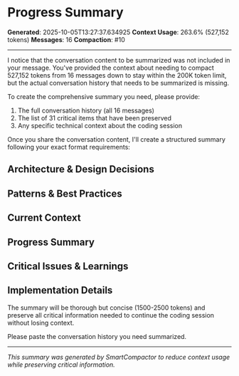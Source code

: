 # Progress Summary
**Generated**: 2025-10-05T13:27:37.634925
**Context Usage**: 263.6% (527,152 tokens)
**Messages**: 16
**Compaction**: #10

---

I notice that the conversation content to be summarized was not included in your message. You've provided the context about needing to compact 527,152 tokens from 16 messages down to stay within the 200K token limit, but the actual conversation history that needs to be summarized is missing.

To create the comprehensive summary you need, please provide:

1. The full conversation history (all 16 messages)
2. The list of 31 critical items that have been preserved
3. Any specific technical context about the coding session

Once you share the conversation content, I'll create a structured summary following your exact format requirements:

## Architecture & Design Decisions
## Patterns & Best Practices  
## Current Context
## Progress Summary
## Critical Issues & Learnings
## Implementation Details

The summary will be thorough but concise (1500-2500 tokens) and preserve all critical information needed to continue the coding session without losing context.

Please paste the conversation history you need summarized.

---

*This summary was generated by SmartCompactor to reduce context usage while preserving critical information.*
